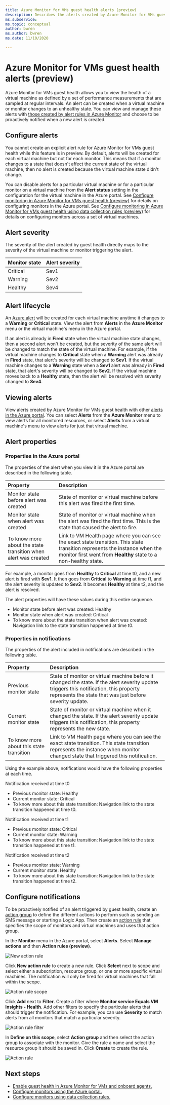 ```yaml
---
title: Azure Monitor for VMs guest health alerts (preview)
description: Describes the alerts created by Azure Monitor for VMs guest health including how to enable them and configure notifications.
ms.subservice: 
ms.topic: conceptual
author: bwren
ms.author: bwren
ms.date: 11/10/2020

---
```


# Azure Monitor for VMs guest health alerts (preview)
Azure Monitor for VMs guest health allows you to view the health of a virtual machine as defined by a set of performance measurements that are sampled at regular intervals. An alert can be created when a virtual machine or monitor changes to an unhealthy state. You can view and manage these alerts with [those created by alert rules in Azure Monitor](../platform/alerts-overview.md) and choose to be proactively notified when a new alert is created.

## Configure alerts
You cannot create an explicit alert rule for Azure Monitor for VMs guest health while this feature is in preview. By default, alerts will be created for each virtual machine but not for each monitor.  This means that if a monitor changes to a state that doesn't affect the current state of the virtual machine, then no alert is created because the virtual machine state didn't change. 

You can disable alerts for a particular virtual machine or for a particular monitor on a virtual machine from the **Alert status** setting in the configuration for the virtual machine in the Azure portal. See [Configure monitoring in Azure Monitor for VMs guest health (preview)](vminsights-health-configure.md) for details on configuring monitors in the Azure portal. See [Configure monitoring in Azure Monitor for VMs guest health using data collection rules (preview)](vminsights-health-configure-dcr.md) for details on configuring monitors across a set of virtual machines.

## Alert severity
The severity of the alert created by guest health directly maps to the severity of the virtual machine or monitor triggering the alert.

| Monitor state | Alert severity |
|:---|:---|
| Critical | Sev1 |
| Warning  | Sev2 |
| Healthy  | Sev4 |

## Alert lifecycle
An [Azure alert](../platform/alerts-overview.md) will be created for each virtual machine anytime it changes to a **Warning** or **Critical** state. View the alert from **Alerts** in the **Azure Monitor** menu or the virtual machine's menu in the Azure portal.

If an alert is already in **Fired** state when the virtual machine state changes, then a second alert won't be created, but the severity of the same alert will be changed to match the state of the virtual machine. For example, if the virtual machine changes to **Critical** state when a **Warning** alert was already in **Fired** state, that alert's severity will be changed to **Sev1**. If the virtual machine changes to a **Warning** state when a **Sev1** alert was already in **Fired** state, that alert's severity will be changed to **Sev2**. If the virtual machine moves back to a **Healthy** state, then the alert will be resolved with severity changed to **Sev4**.

## Viewing alerts
View alerts created by Azure Monitor for VMs guest health with other [alerts in the Azure portal](../platform/alerts-overview.md#alerts-experience). You can select **Alerts** from the **Azure Monitor** menu to view alerts for all monitored resources, or select **Alerts** from a virtual machine's menu to view alerts for just that virtual machine.

## Alert properties

### Properties in the Azure portal
The properties of the alert when you view it in the Azure portal are described in the following table.

| Property | Description |
|:---|:---|
| Monitor state before alert was created | State of monitor or virtual machine before this alert was fired the first time. |
| Monitor state when alert was created | State of monitor or virtual machine when the alert was fired the first time. This is the state that caused the alert to fire. |
| To know more about the state transition when alert was created | Link to VM Health page where you can see the exact state transition. This state transition represents the instance when the monitor first went from **Healthy** state to a non-healthy state. |

For example, a monitor goes from **Healthy** to **Critical** at time t0, and a new alert is fired with **Sev1**. It then goes from **Critical** to **Warning** at time t1, and the alert severity is updated to **Sev2**. It becomes **Healthy** at time t2, and the alert is resolved.

The alert properties will have these values during this entire sequence.

- Monitor state before alert was created: Healthy
- Monitor state when alert was created: Critical
- To know more about the state transition when alert was created: Navigation link to the state transition happened at time t0.


### Properties in notifications
The properties of the alert included in notifications are described in the following table.

| Property | Description |
|:---|:---|
| Previous monitor state | State of monitor or virtual machine before it changed the state. If the alert severity update triggers this notification, this property represents the state that was just before severity update. |
| Current monitor state | State of monitor or virtual machine when it changed the state. If the alert severity update triggers this notification, this property represents the new state. |
| To know more about this state transition | Link to VM Health page where you can see the exact state transition. This state transition represents the instance when monitor changed state that triggered this notification. |

Using the example above, notifications would have the following properties at each time.

Notification received at time t0
- Previous monitor state: Healthy
- Current monitor state: Critical
- To know more about this state transition: Navigation link to the state transition happened at time t0.

Notification received at time t1
- Previous monitor state: Critical
- Current monitor state: Warning
- To know more about this state transition: Navigation link to the state transition happened at time t1.

Notification received at time t2
- Previous monitor state: Warning
- Current monitor state: Healthy
- To know more about this state transition: Navigation link to the state transition happened at time t2.

## Configure notifications
To be proactively notified of an alert triggered by guest health, create an [action group](../platform/action-groups.md) to define the different actions to perform such as sending an SMS message or starting a Logic App. Then create an [action rule](../platform/alerts-action-rules.md) that specifies the scope of monitors and virtual machines and  uses that action group.

In the **Monitor** menu in the Azure portal, select **Alerts**.  Select **Manage actions** and then **Action rules (preview)**. 

![New action rule](media/vminsights-health-alerts/action-rule-new.png)

Click **New action rule** to create a new rule. Click **Select** next to scope and select either a subscription, resource group, or one or more specific virtual machines. The notification will only be fired for virtual machines that fall within the scope.

![Action rule scope](media/vminsights-health-alerts/action-rule-scope.png)

Click **Add** next to **Filter**. Create a filter where **Monitor service Equals VM Insights - Health**. Add other filters to specify the particular alerts that should trigger the notification. For example, you can use **Severity** to match alerts from all monitors that match a particular severity.

![Action rule filter](media/vminsights-health-alerts/action-rule-filter.png)

In **Define on this scope**, select **Action group** and then select the action group to associate with the monitor. Give the rule a name and select the resource group it should be saved in. Click **Create** to create the rule.

![Action rule](media/vminsights-health-alerts/action-rule.png)


## Next steps

- [Enable guest health in Azure Monitor for VMs and onboard agents.](vminsights-health-enable.md)
- [Configure monitors using the Azure portal.](vminsights-health-configure.md)
- [Configure monitors using data collection rules.](vminsights-health-configure-dcr.md)